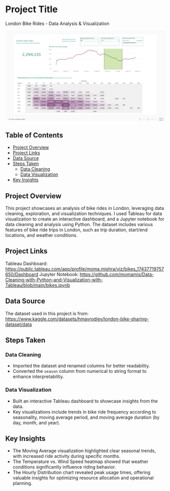 # Project Title
London Bike Rides - Data Analysis & Visualization

![Dashboard Screenshot](https://github.com/momamis/Data-Cleaning-with-Python-and-Visualization-with-Tableau/blob/main/dashboard.png)

## Table of Contents
- [Project Overview](#project-overview)
- [Project Links](#project-links)
- [Data Source](#data-source)
- [Steps Taken](#steps-taken)
    - [Data Cleaning](#data-cleaning)
    - [Data Visualization](#data-visualization)
- [Key Insights](#key-insights)

## Project Overview
This project showcases an analysis of bike rides in London, leveraging data cleaning, exploration, and visualization techniques. I used Tableau for data visualization to create an interactive dashboard, and a Jupyter notebook for data cleaning and analysis using Python. The dataset includes various features of bike ride trips in London, such as trip duration, start/end locations, and weather conditions.

## Project Links
Tableau Dashboard: https://public.tableau.com/app/profile/moma.mishra/viz/bikes_17437719757650/Dashboard
Jupyter Notebook: https://github.com/momamis/Data-Cleaning-with-Python-and-Visualization-with-Tableau/blob/main/bikes.ipynb

## Data Source
The dataset used in this project is from: https://www.kaggle.com/datasets/hmavrodiev/london-bike-sharing-dataset/data


## Steps Taken

### Data Cleaning
- Imported the dataset and renamed columns for better readability.
- Converted the `season` column from numerical to string format to enhance interpretability.

### Data Visualization
- Built an interactive Tableau dashboard to showcase insights from the data.
- Key visualizations include trends in bike ride frequency according to seasonality, moving average period, and moving average duration (by day, month, and year).

## Key Insights
- The Moving Average visualization highlighted clear seasonal trends, with increased ride activity during specific months.
- The Temperature vs. Wind Speed heatmap showed that weather conditions significantly influence riding behavior.
- The Hourly Distribution chart revealed peak usage times, offering valuable insights for optimizing resource allocation and operational planning.
